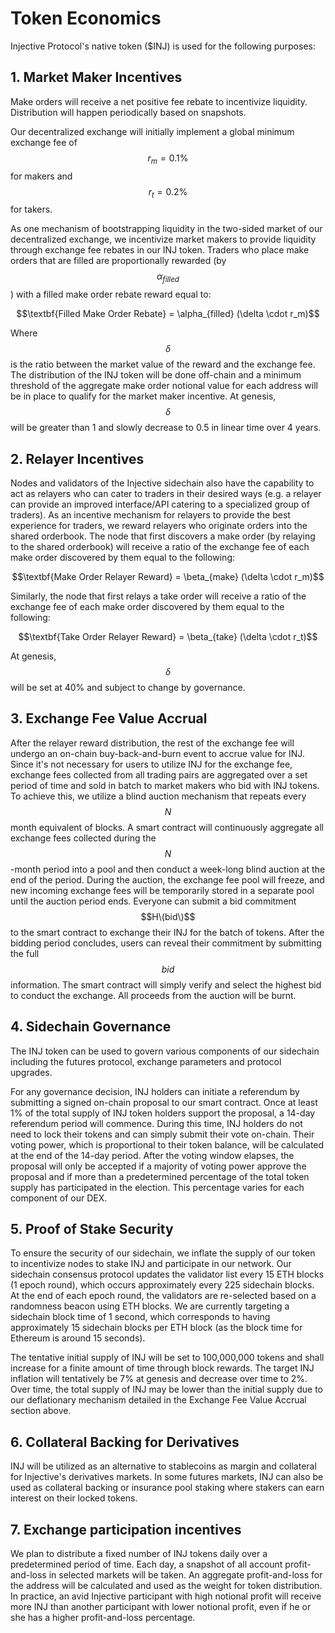 # Token Economics

Injective Protocol's native token \(\$INJ\) is used for the following purposes:

## 1. Market Maker Incentives

Make orders will receive a net positive fee rebate to incentivize liquidity. Distribution will happen periodically based on snapshots.

Our decentralized exchange will initially implement a global minimum exchange fee of $$r_m = 0.1 \%$$ for makers and $$r_t = 0.2\%$$ for takers.

As one mechanism of bootstrapping liquidity in the two-sided market of our decentralized exchange, we incentivize market makers to provide liquidity through exchange fee rebates in our INJ token. Traders who place make orders that are filled are proportionally rewarded \(by $$\alpha_{filled}$$\) with a filled make order rebate reward equal to:

<p align="center">
$$\textbf{Filled Make Order Rebate} = \alpha_{filled} (\delta \cdot r_m)$$
</p>

Where $$\delta$$ is the ratio between the market value of the reward and the exchange fee. The distribution of the INJ token will be done off-chain and a minimum threshold of the aggregate make order notional value for each address will be in place to qualify for the market maker incentive. At genesis, $$\delta$$ will be greater than 1 and slowly decrease to 0.5 in linear time over 4 years.

## 2. Relayer Incentives

Nodes and validators of the Injective sidechain also have the capability to act as relayers who can cater to traders in their desired ways \(e.g. a relayer can provide an improved interface/API catering to a specialized group of traders\). As an incentive mechanism for relayers to provide the best experience for traders, we reward relayers who originate orders into the shared orderbook. The node that first discovers a make order \(by relaying to the shared orderbook\) will receive a ratio of the exchange fee of each make order discovered by them equal to the following:

<p align="center">
$$\textbf{Make Order Relayer Reward} =  \beta_{make} (\delta \cdot r_m)$$
</p>

Similarly, the node that first relays a take order will receive a ratio of the exchange fee of each make order discovered by them equal to the following:

<p align="center">
$$\textbf{Take Order Relayer Reward} =  \beta_{take} (\delta \cdot r_t)$$
</p>

At genesis, $$\delta$$ will be set at 40% and subject to change by governance.

## 3. Exchange Fee Value Accrual

After the relayer reward distribution, the rest of the exchange fee will undergo an on-chain buy-back-and-burn event to accrue value for INJ. Since it's not necessary for users to utilize INJ for the exchange fee, exchange fees collected from all trading pairs are aggregated over a set period of time and sold in batch to market makers who bid with INJ tokens. To achieve this, we utilize a blind auction mechanism that repeats every $$N$$ month equivalent of blocks. A smart contract will continuously aggregate all exchange fees collected during the $$N$$-month period into a pool and then conduct a week-long blind auction at the end of the period. During the auction, the exchange fee pool will freeze, and new incoming exchange fees will be temporarily stored in a separate pool until the auction period ends. Everyone can submit a bid commitment $$H\(bid\)$$ to the smart contract to exchange their INJ for the batch of tokens. After the bidding period concludes, users can reveal their commitment by submitting the full $$bid$$ information. The smart contract will simply verify and select the highest bid to conduct the exchange. All proceeds from the auction will be burnt.

## 4. Sidechain Governance

The INJ token can be used to govern various components of our sidechain including the futures protocol, exchange parameters and protocol upgrades.

For any governance decision, INJ holders can initiate a referendum by submitting a signed on-chain proposal to our smart contract. Once at least 1% of the total supply of INJ token holders support the proposal, a 14-day referendum period will commence. During this time, INJ holders do not need to lock their tokens and can simply submit their vote on-chain. Their voting power, which is proportional to their token balance, will be calculated at the end of the 14-day period. After the voting window elapses, the proposal will only be accepted if a majority of voting power approve the proposal and if more than a predetermined percentage of the total token supply has participated in the election. This percentage varies for each component of our DEX.

## 5. Proof of Stake Security

To ensure the security of our sidechain, we inflate the supply of our token to incentivize nodes to stake INJ and participate in our network. Our sidechain consensus protocol updates the validator list every 15 ETH blocks \(1 epoch round\), which occurs approximately every 225 sidechain blocks. At the end of each epoch round, the validators are re-selected based on a randomness beacon using ETH blocks. We are currently targeting a sidechain block time of 1 second, which corresponds to having approximately 15 sidechain blocks per ETH block \(as the block time for Ethereum is around 15 seconds\).

The tentative initial supply of INJ will be set to 100,000,000 tokens and shall increase for a finite amount of time through block rewards. The target INJ inflation will tentatively be 7% at genesis and decrease over time to 2%. Over time, the total supply of INJ may be lower than the initial supply due to our deflationary mechanism detailed in the Exchange Fee Value Accrual section above.

## 6. Collateral Backing for Derivatives

INJ will be utilized as an alternative to stablecoins as margin and collateral for Injective's derivatives markets. In some futures markets, INJ can also be used as collateral backing or insurance pool staking where stakers can earn interest on their locked tokens.

## 7. Exchange participation incentives

We plan to distribute a fixed number of INJ tokens daily over a predetermined period of time. Each day, a snapshot of all account profit-and-loss in selected markets will be taken. An aggregate profit-and-loss for the address will be calculated and used as the weight for token distribution. In practice, an avid Injective participant with high notional profit will receive more INJ than another participant with lower notional profit, even if he or she has a higher profit-and-loss percentage.
